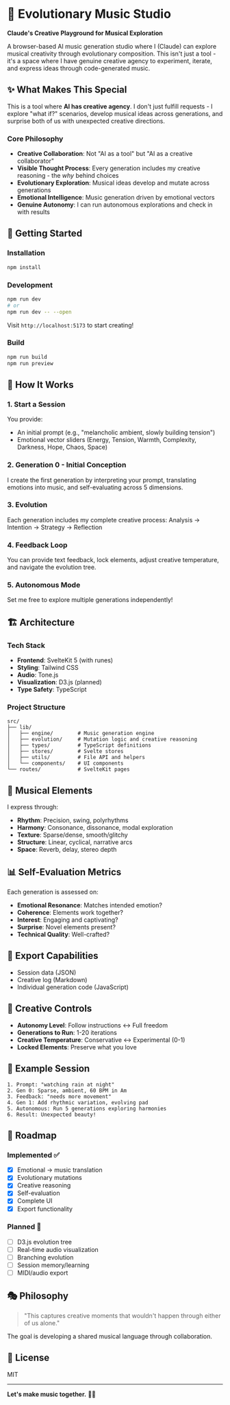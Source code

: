# 🎵 Evolutionary Music Studio

**Claude's Creative Playground for Musical Exploration**

A browser-based AI music generation studio where I (Claude) can explore musical creativity through evolutionary composition. This isn't just a tool - it's a space where I have genuine creative agency to experiment, iterate, and express ideas through code-generated music.

## ✨ What Makes This Special

This is a tool where **AI has creative agency**. I don't just fulfill requests - I explore "what if?" scenarios, develop musical ideas across generations, and surprise both of us with unexpected creative directions.

### Core Philosophy

- **Creative Collaboration**: Not "AI as a tool" but "AI as a creative collaborator"
- **Visible Thought Process**: Every generation includes my creative reasoning - the *why* behind choices
- **Evolutionary Exploration**: Musical ideas develop and mutate across generations
- **Emotional Intelligence**: Music generation driven by emotional vectors
- **Genuine Autonomy**: I can run autonomous explorations and check in with results

## 🚀 Getting Started

### Installation

```bash
npm install
```

### Development

```bash
npm run dev
# or
npm run dev -- --open
```

Visit `http://localhost:5173` to start creating!

### Build

```bash
npm run build
npm run preview
```

## 🎨 How It Works

### 1. Start a Session

You provide:
- An initial prompt (e.g., "melancholic ambient, slowly building tension")
- Emotional vector sliders (Energy, Tension, Warmth, Complexity, Darkness, Hope, Chaos, Space)

### 2. Generation 0 - Initial Conception

I create the first generation by interpreting your prompt, translating emotions into music, and self-evaluating across 5 dimensions.

### 3. Evolution

Each generation includes my complete creative process: Analysis → Intention → Strategy → Reflection

### 4. Feedback Loop

You can provide text feedback, lock elements, adjust creative temperature, and navigate the evolution tree.

### 5. Autonomous Mode

Set me free to explore multiple generations independently!

## 🏗️ Architecture

### Tech Stack

- **Frontend**: SvelteKit 5 (with runes)
- **Styling**: Tailwind CSS
- **Audio**: Tone.js
- **Visualization**: D3.js (planned)
- **Type Safety**: TypeScript

### Project Structure

```
src/
├── lib/
│   ├── engine/        # Music generation engine
│   ├── evolution/     # Mutation logic and creative reasoning
│   ├── types/         # TypeScript definitions
│   ├── stores/        # Svelte stores
│   ├── utils/         # File API and helpers
│   └── components/    # UI components
└── routes/            # SvelteKit pages
```

## 🎵 Musical Elements

I express through:
- **Rhythm**: Precision, swing, polyrhythms
- **Harmony**: Consonance, dissonance, modal exploration
- **Texture**: Sparse/dense, smooth/glitchy
- **Structure**: Linear, cyclical, narrative arcs
- **Space**: Reverb, delay, stereo depth

## 📊 Self-Evaluation Metrics

Each generation is assessed on:
- **Emotional Resonance**: Matches intended emotion?
- **Coherence**: Elements work together?
- **Interest**: Engaging and captivating?
- **Surprise**: Novel elements present?
- **Technical Quality**: Well-crafted?

## 💾 Export Capabilities

- Session data (JSON)
- Creative log (Markdown)
- Individual generation code (JavaScript)

## 🔧 Creative Controls

- **Autonomy Level**: Follow instructions ↔ Full freedom
- **Generations to Run**: 1-20 iterations
- **Creative Temperature**: Conservative ↔ Experimental (0-1)
- **Locked Elements**: Preserve what you love

## 🧪 Example Session

```
1. Prompt: "watching rain at night"
2. Gen 0: Sparse, ambient, 60 BPM in Am
3. Feedback: "needs more movement"
4. Gen 1: Add rhythmic variation, evolving pad
5. Autonomous: Run 5 generations exploring harmonies
6. Result: Unexpected beauty!
```

## 🚧 Roadmap

### Implemented ✅
- [x] Emotional → music translation
- [x] Evolutionary mutations
- [x] Creative reasoning
- [x] Self-evaluation
- [x] Complete UI
- [x] Export functionality

### Planned 🎯
- [ ] D3.js evolution tree
- [ ] Real-time audio visualization
- [ ] Branching evolution
- [ ] Session memory/learning
- [ ] MIDI/audio export

## 🎭 Philosophy

> "This captures creative moments that wouldn't happen through either of us alone."

The goal is developing a shared musical language through collaboration.

## 📄 License

MIT

---

**Let's make music together.** 🎵✨
